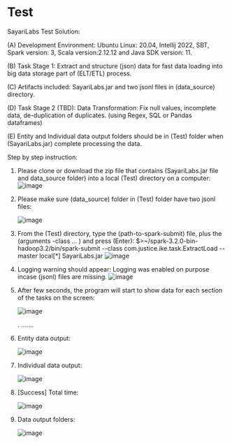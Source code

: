 # Test
SayariLabs Test Solution:

(A) Development Environment: Ubuntu Linux: 20.04, Intellij 2022, SBT, Spark version: 3, Scala version:2.12.12 and Java SDK version: 11.

(B) Task Stage 1: Extract and structure (json) data for fast data loading into big data storage part of (ELT/ETL) process.

(C) Artifacts included: SayariLabs.jar and two jsonl files in (data_source) directory.

(D) Task Stage 2 (TBD): Data Transformation: Fix null values, incomplete data, de-duplication of duplicates. (using Regex, SQL or Pandas dataframes)

(E) Entity and Individual data output folders should be in (Test) folder when (SayariLabs.jar) complete processing the data.

Step by step instruction:

1. Please clone or download the zip file that contains (SayariLabs.jar file and data_source folder) into a local (Test) directory on a computer: 
 ![image](https://user-images.githubusercontent.com/106841986/171950523-71c278ea-47e5-4f02-9940-cb6e220f3905.png)
 
2. Please make sure (data_source) folder in (Test) folder have two jsonl files:

   ![image](https://user-images.githubusercontent.com/106841986/171950753-d7bfe74b-a16f-45fa-b990-aab6d9260536.png)
 
3. From the (Test) directory, type the (path-to-spark-submit) file, plus the (arguments -class ... ) and press (Enter): $>~/spark-3.2.0-bin-hadoop3.2/bin/spark-submit   --class com.justice.ike.task.ExtractLoad --master local[*] SayariLabs.jar 
  ![image](https://user-images.githubusercontent.com/106841986/171951026-e46f26da-6c3f-4ef8-8e2a-54c3f922b3bf.png)

4. Logging warning should appear: Logging was enabled on purpose incase (jsonl) files are missing.
   ![image](https://user-images.githubusercontent.com/106841986/171953955-4998b373-a04a-4957-a6b5-c0cbec35315a.png)

5. After few seconds, the program will start to show data for each section of the tasks on the screen: 

   ![image](https://user-images.githubusercontent.com/106841986/171954395-82ab207d-1117-4157-9b42-b5a017349816.png)

   . .......

6. Entity data output: 

   ![image](https://user-images.githubusercontent.com/106841986/171954522-89d30096-2cc5-4170-89d2-08786258d948.png)

7. Individual data output: 

   ![image](https://user-images.githubusercontent.com/106841986/171965470-6df170dc-f1b2-43ec-94a0-9fa3cc9b667e.png)

 
8.  [Success] Total time: 

     ![image](https://user-images.githubusercontent.com/106841986/171955282-eebb47e3-600f-46b7-9232-47c3c8b2723b.png)
     
9. Data output folders:

   ![image](https://user-images.githubusercontent.com/106841986/171967151-0bdd1322-8f02-4af2-a0ff-96fc15d1ae9f.png)









